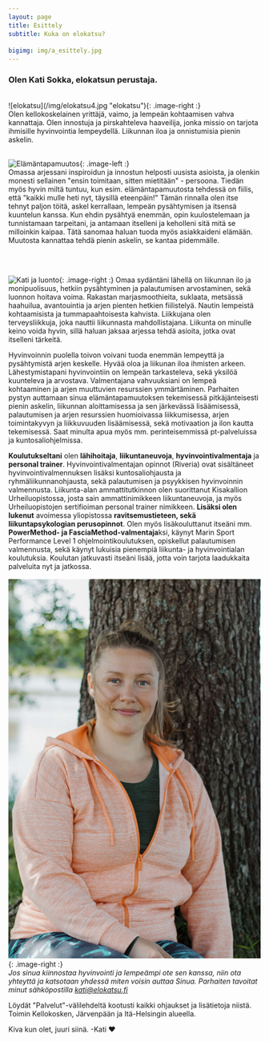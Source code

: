 ```yaml
---
layout: page
title: Esittely
subtitle: Kuka on elokatsu?

bigimg: img/a_esittely.jpg
---
```


<h3> <span class='notbold'> Olen </span>Kati Sokka, elokatsun <span class='notbold'> perustaja. </span></h3>
<br/>
![elokatsu](/img/elokatsu4.jpg "elokatsu"){: .image-right :}
<br/>
Olen kellokoskelainen yrittäjä, vaimo,  ja lempeän kohtaamisen vahva kannattaja. Olen innostuja ja pirskahteleva haaveilija, jonka missio on tarjota ihmisille hyvinvointia lempeydellä. Liikunnan iloa ja onnistumisia pienin askelin.  
<br/><br/>

![Elämäntapamuutos](/img/eloisakeho3.jpg "Elämäntapamuutos"){: .image-left :}
<br/>
Omassa arjessani inspiroidun ja innostun helposti uusista asioista, ja olenkin monesti sellainen "ensin toimitaan, sitten mietitään" - persoona. Tiedän myös hyvin miltä tuntuu, kun esim. elämäntapamuutosta tehdessä on fiilis, että "kaikki mulle heti nyt, täysillä eteenpäin!"
Tämän rinnalla olen itse tehnyt paljon töitä, askel kerrallaan, lempeän pysähtymisen ja itsensä kuuntelun kanssa. Kun ehdin pysähtyä enemmän, opin kuulostelemaan ja tunnistamaan tarpeitani, ja antamaan itselleni ja keholleni sitä mitä se milloinkin kaipaa. Tätä sanomaa haluan tuoda myös asiakkaideni elämään. Muutosta kannattaa tehdä pienin askelin, se kantaa pidemmälle.

<br/><br/>

![Kati ja luonto](/img/elokatsu_luonto.jpg "Kati ja luonto"){: .image-right :}
Omaa sydäntäni lähellä on liikunnan ilo ja monipuolisuus, hetkiin pysähtyminen ja palautumisen arvostaminen, sekä luonnon hoitava voima.
Rakastan marjasmoothieita, suklaata, metsässä haahuilua, avantouintia ja arjen pienten hetkien fiilistelyä. Nautin lempeistä kohtaamisista ja tummapaahtoisesta kahvista. Liikkujana olen terveysliikkuja, joka nauttii liikunnasta mahdollistajana. Liikunta on minulle keino voida hyvin, sillä haluan jaksaa arjessa tehdä asioita, jotka ovat itselleni tärkeitä.


Hyvinvoinnin puolella toivon voivani tuoda enemmän lempeyttä ja pysähtymistä arjen keskelle. Hyvää oloa ja liikunan iloa ihmisten arkeen.  
Lähestymistapani hyvinvointiin on lempeän tarkasteleva, sekä yksilöä kuunteleva ja arvostava. Valmentajana vahvuuksiani on lempeä kohtaaminen ja arjen muuttuvien resurssien ymmärtäminen. Parhaiten pystyn auttamaan sinua elämäntapamuutoksen tekemisessä pitkäjänteisesti pienin askelin, liikunnan aloittamisessa ja sen järkevässä lisäämisessä, palautumisen ja arjen resurssien huomioivassa liikkumisessa, arjen toimintakyvyn ja liikkuvuuden lisäämisessä, sekä motivaation ja ilon kautta tekemisessä. Saat minulta apua myös mm. perinteisemmissä pt-palveluissa ja kuntosaliohjelmissa.


**Koulutukseltani** olen **lähihoitaja**, **liikuntaneuvoja**, **hyvinvointivalmentaja** ja **personal trainer**. Hyvinvointivalmentajan opinnot (Riveria) ovat sisältäneet hyvinvointivalmennuksen lisäksi kuntosaliohjausta ja ryhmäliikunnanohjausta, sekä palautumisen ja psyykkisen hyvinvoinnin valmennusta. Liikunta-alan ammattitutkinnon olen suorittanut Kisakallion Urheiluopistossa, josta sain ammattinimikkeen liikuntaneuvoja, ja myös Urheiluopistojen sertifioiman personal trainer nimikkeen.
**Lisäksi olen lukenut** avoimessa yliopistossa **ravitsemustieteen, sekä liikuntapsykologian perusopinnot**. Olen myös lisäkouluttanut itseäni mm. **PowerMethod- ja FasciaMethod-valmentaja**ksi, käynyt Marin Sport Performance Level 1 ohjelmointikoulutuksen, opiskellut palautumisen valmennusta, sekä käynyt lukuisia pienempiä liikunta- ja hyvinvointialan koulutuksia. Koulutan jatkuvasti itseäni lisää, jotta voin tarjota laadukkaita palveluita nyt ja jatkossa.
<br>
<br>
![Valmentaja](/img/valmentajasi.jpg "Valmentaja"){: .image-right :}
<br>
*Jos sinua kiinnostaa hyvinvointi ja lempeämpi ote sen kanssa, niin ota yhteyttä ja katsotaan yhdessä miten voisin auttaa Sinua. Parhaiten tavoitat minut sähköpostilla kati@elokatsu.fi*

Löydät "Palvelut"-välilehdeltä kootusti kaikki ohjaukset ja lisätietoja niistä. Toimin Kellokosken, Järvenpään ja Itä-Helsingin alueella.

Kiva kun olet, juuri siinä. -Kati ❤️